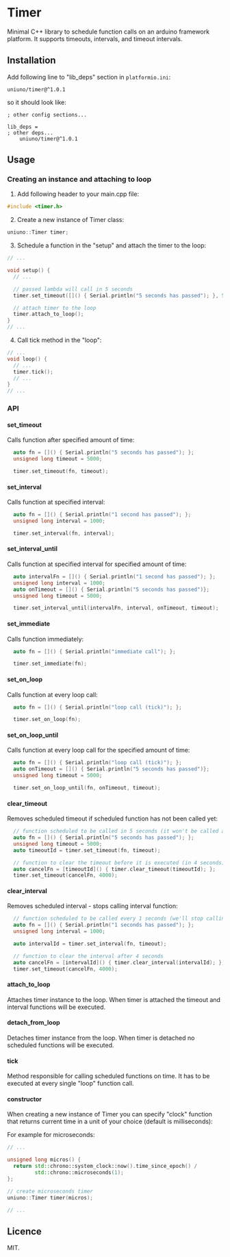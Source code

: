 # Timer

Minimal C++ library to schedule function calls on an arduino framework platform.
It supports timeouts, intervals, and timeout intervals.

## Installation

Add following line to "lib_deps" section in `platformio.ini`:

```
uniuno/timer@^1.0.1
```

so it should look like:

```
; other config sections...

lib_deps =
; other deps...
	uniuno/timer@^1.0.1
```

## Usage

### Creating an instance and attaching to loop

1. Add following header to your main.cpp file:

```cpp
#include <timer.h>
```

2. Create a new instance of Timer class:

```cpp
uniuno::Timer timer;
```

3. Schedule a function in the "setup" and attach the timer to the loop:

```cpp
// ...

void setup() {
  // ...

  // passed lambda will call in 5 seconds
  timer.set_timeout([]() { Serial.println("5 seconds has passed"); }, 5000);

  // attach timer to the loop
  timer.attach_to_loop();
}
// ...
```

4. Call tick method in the "loop":

```cpp
// ...
void loop() {
  // ...
  timer.tick();
  // ...
}
// ...
```

### API

#### set_timeout

Calls function after specified amount of time:

```cpp
  auto fn = []() { Serial.println("5 seconds has passed"); };
  unsigned long timeout = 5000;

  timer.set_timeout(fn, timeout);
```

#### set_interval

Calls function at specified interval:

```cpp
  auto fn = []() { Serial.println("1 second has passed"); };
  unsigned long interval = 1000;

  timer.set_interval(fn, interval);
```

#### set_interval_until

Calls function at specified interval for specified amount of time:

```cpp
  auto intervalFn = []() { Serial.println("1 second has passed"); };
  unsigned long interval = 1000;
  auto onTimeout = []() { Serial.println("5 seconds has passed")};
  unsigned long timeout = 5000;

  timer.set_interval_until(intervalFn, interval, onTimeout, timeout);
```

#### set_immediate

Calls function immediately:

```cpp
  auto fn = []() { Serial.println("immediate call"); };

  timer.set_immediate(fn);
```

#### set_on_loop

Calls function at every loop call:

```cpp
  auto fn = []() { Serial.println("loop call (tick)"); };

  timer.set_on_loop(fn);
```

#### set_on_loop_until

Calls function at every loop call for the specified amount of time:

```cpp
  auto fn = []() { Serial.println("loop call (tick)"); };
  auto onTimeout = []() { Serial.println("5 seconds has passed")};
  unsigned long timeout = 5000;

  timer.set_on_loop_until(fn, onTimeout, timeout);
```

#### clear_timeout

Removes scheduled timeout if scheduled function has not been called yet:

```cpp
  // function scheduled to be called in 5 seconds (it won't be called as we cancel it)
  auto fn = []() { Serial.println("5 seconds has passed"); };
  unsigned long timeout = 5000;
  auto timeoutId = timer.set_timeout(fn, timeout);

  // function to clear the timeout before it is executed (in 4 seconds)
  auto cancelFn = [timeoutId]() { timer.clear_timeout(timeoutId); };
  timer.set_timeout(cancelFn, 4000);

```

#### clear_interval

Removes scheduled interval - stops calling interval function:

```cpp
  // function scheduled to be called every 1 seconds (we'll stop calling it after 4 seconds)
  auto fn = []() { Serial.println("1 seconds has passed"); };
  unsigned long interval = 1000;

  auto intervalId = timer.set_interval(fn, timeout);

  // function to clear the interval after 4 seconds
  auto cancelFn = [intervalId]() { timer.clear_interval(intervalId); };
  timer.set_timeout(cancelFn, 4000);

```

#### attach_to_loop

Attaches timer instance to the loop. When timer is attached the timeout and interval functions will be executed.

#### detach_from_loop

Detaches timer instance from the loop. When timer is detached no scheduled functions will be executed.

#### tick

Method responsible for calling scheduled functions on time.
It has to be executed at every single "loop" function call.

#### constructor

When creating a new instance of Timer you can specify "clock" function that returns current time in a unit of your choice (default is milliseconds):

For example for microseconds:

```cpp
// ...

unsigned long micros() {
  return std::chrono::system_clock::now().time_since_epoch() /
         std::chrono::microseconds(1);
};

// create microseconds timer
uniuno::Timer timer(micros);

// ...
```

## Licence

MIT.
